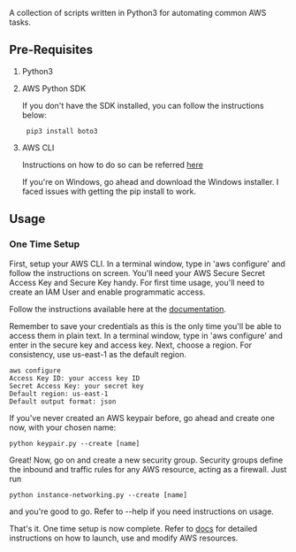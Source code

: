 A collection of scripts written in Python3 for automating common AWS tasks. 

## Pre-Requisites
1. Python3
2. AWS Python SDK
   
   If you don't have the SDK installed, you can follow the instructions below:
        
        pip3 install boto3
3. AWS CLI
   
   Instructions on how to do so can be referred [here](https://docs.aws.amazon.com/cli/latest/userguide/cli-chap-install.html)
   
   If you're on Windows, go ahead and download the Windows installer. I faced issues with getting the pip install to work.
    
## Usage

### One Time Setup
First, setup your AWS CLI. In a terminal window, type in 'aws configure' and follow the instructions on screen. You'll need your AWS Secure Secret Access Key and Secure Key handy. For first time usage, you'll need to create an IAM User and enable programmatic access. 

Follow the instructions available here at the [documentation](https://docs.aws.amazon.com/IAM/latest/UserGuide/getting-started_create-admin-group.html).

Remember to save your credentials as this is the only time you'll be able to access them in plain text. In a terminal window, type in 'aws configure' and enter in the secure key and access key. Next, choose a region. For consistency, use us-east-1 as the default region.

    aws configure
    Access Key ID: your access key ID
    Secret Access Key: your secret key
    Default region: us-east-1
    Default output format: json

If you've never created an AWS keypair before, go ahead and create one now, with your chosen name:
    
    python keypair.py --create [name]

Great! Now, go on and create a new security group. Security groups define the inbound and traffic rules for any AWS resource, acting as a firewall. Just run 

    python instance-networking.py --create [name]

and you're good to go. Refer to --help if you need instructions on usage.

That's it. One time setup is now complete. Refer to [docs](/https://github.com/droneslab/enhance-aws/tree/master/docs) for detailed instructions on how to launch, use and modify AWS resources.


